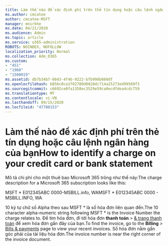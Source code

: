 ```yaml
---
title: Làm thế nào để xác định phí trên thẻ tín dụng hoặc câu lệnh ngân hàng của bạn
ms.author: cmcatee
author: cmcatee-MSFT
manager: mnirkhe
ms.date: 04/21/2020
ms.audience: Admin
ms.topic: article
ms.service: o365-administration
ROBOTS: NOINDEX, NOFOLLOW
localization_priority: Normal
ms.collection: Adm_O365
ms.custom:
- "451"
- "1960"
- "1500019"
ms.assetid: db7b34b7-0843-4f4b-9222-bfb998b860df
ms.openlocfilehash: b856c0ca1f02780d0828dc714a25273ed99569f3
ms.sourcegitcommit: c6692ce0fa1358ec3529e59ca0ecdfdea4cdc759
ms.translationtype: MT
ms.contentlocale: vi-VN
ms.lasthandoff: 09/15/2020
ms.locfileid: "47780153"
---
```

# <a name="how-to-identify-a-charge-on-your-credit-card-or-bank-statement"></a><span data-ttu-id="e4c94-102">Làm thế nào để xác định phí trên thẻ tín dụng hoặc câu lệnh ngân hàng của bạn</span><span class="sxs-lookup"><span data-stu-id="e4c94-102">How to identify a charge on your credit card or bank statement</span></span>

<span data-ttu-id="e4c94-103">Mô tả chi phí cho một thuê bao Microsoft 365 trông như thế này:</span><span class="sxs-lookup"><span data-stu-id="e4c94-103">The charge description for a Microsoft 365 subscription looks like this:</span></span>
  
<span data-ttu-id="e4c94-104">MSFT \* E012345ABC 0000-MSBILL.info, WA</span><span class="sxs-lookup"><span data-stu-id="e4c94-104">MSFT \* E012345ABC 0000 - MSBILL.INFO, WA</span></span>
  
<span data-ttu-id="e4c94-105">10 ký tự chữ số Alpha theo sau MSFT \* là số hóa đơn liên quan đến.</span><span class="sxs-lookup"><span data-stu-id="e4c94-105">The 10 character alpha-numeric string following MSFT \* is the Invoice Number the charge relates to.</span></span> <span data-ttu-id="e4c94-106">Để tìm hóa đơn, đi tới hóa đơn **thanh toán** \> [& trang thanh toán](https://go.microsoft.com/fwlink/p/?linkid=848039) để xem hóa đơn gần đây của bạn.</span><span class="sxs-lookup"><span data-stu-id="e4c94-106">To find the invoice, go to the **Billing** \> [Bills & payments](https://go.microsoft.com/fwlink/p/?linkid=848039) page to view your recent invoices.</span></span> <span data-ttu-id="e4c94-107">Số hóa đơn nằm gần góc phải của tài liệu hóa đơn.</span><span class="sxs-lookup"><span data-stu-id="e4c94-107">The invoice number is near the right corner of the invoice document.</span></span>